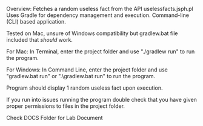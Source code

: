 Overview:
          Fetches a random useless fact from the API uselessfacts.jsph.pl
          Uses Gradle for dependency management and execution.
          Command-line (CLI) based application.

Tested on Mac, unsure of Windows compatibility but gradlew.bat file included that *should* work.

For Mac:
In Terminal, enter the project folder and use "./gradlew run" to run the program.

For Windows: 
In Command Line, enter the project folder and use "gradlew.bat run" or ".\gradlew.bat run" to run the program.


Program should display 1 random useless fact upon execution.

If you run into issues running the program double check that you have given proper permissions to files in the project folder.

Check DOCS Folder for Lab Document
